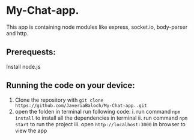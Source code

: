 # My-Chat-app.
This app is containing node modules like express, socket.io, body-parser and http.

## Prerequests:
Install node.js

## Running the code on your device:
1. Clone the repository with `git clone https://github.com/JaveriaBaloch/My-Chat-app..git`
2. open the folden in terminal run following code:
  i.  run command `npm install` to install all the dependencies in terminal
  ii. run command `npm start` to run the project
  iii.  open `http://localhost:3000` in browser to view the app
